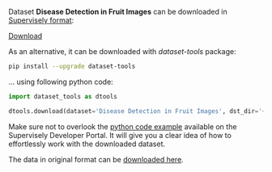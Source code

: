 Dataset **Disease Detection in Fruit Images** can be downloaded in [Supervisely format](https://developer.supervisely.com/api-references/supervisely-annotation-json-format):

 [Download](https://assets.supervisely.com/supervisely-supervisely-assets-public/teams_storage/8/J/3q/hYlLfxtsz13Ld81UrtaB2UIHR3Rufm3ynG3Um6PWtk6sAbSeXleLgmS717Y1jvj8XRWr311DrGafFu47IYu2xrCJEDqrams7r8f80UvZ1zfrMnkadmEvsxaQFAsZ.tar)

As an alternative, it can be downloaded with *dataset-tools* package:
``` bash
pip install --upgrade dataset-tools
```

... using following python code:
``` python
import dataset_tools as dtools

dtools.download(dataset='Disease Detection in Fruit Images', dst_dir='~/dataset-ninja/')
```
Make sure not to overlook the [python code example](https://developer.supervisely.com/getting-started/python-sdk-tutorials/iterate-over-a-local-project) available on the Supervisely Developer Portal. It will give you a clear idea of how to effortlessly work with the downloaded dataset.

The data in original format can be [downloaded here](https://github.com/QuIIL/Dataset-Region-Aggregated-Attention-CNN-for-Disease-Detection-in-Fruit-Images/archive/refs/heads/main.zip).